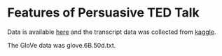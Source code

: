 # Features of Persuasive TED Talk

Data is available [here](https://data.world/owentemple/text-and-content-features-of-most-persuasive-ted-talks/workspace/file?filename=all_with_liwc_segmented.xls)
and the transcript data was collected from [kaggle](https://www.kaggle.com/rounakbanik/ted-talks#transcripts.csv).

The GloVe data was glove.6B.50d.txt. 
